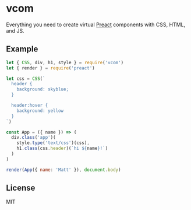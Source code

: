 
# vcom

  Everything you need to create virtual [Preact](https://github.com/developit/preact) components with CSS, HTML, and JS.

## Example

```js
let { CSS, div, h1, style } = require('vcom')
let { render } = require('preact')

let css = CSS(`
  header {
    background: skyblue;
  }

  header:hover {
    background: yellow
  }
`)

const App = ({ name }) => (
  div.class('app')(
    style.type('text/css')(css),
    h1.class(css.header)(`hi ${name}!`)
  )
)

render(App({ name: 'Matt' }), document.body)
```

## License

MIT
